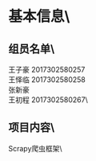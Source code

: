 基本信息\
====
组员名单\
----
王子豪 2017302580257\
王怿临 2017302580258\
张新豪\
王初程 2017302580267\

项目内容\
----
Scrapy爬虫框架\

